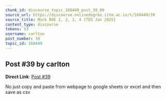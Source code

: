 ```yaml
---
chunk_id: discourse_topic_168449_post_39_00
source_url: https://discourse.onlinedegree.iitm.ac.in/t/168449/39
source_title: Mock ROE 1, 2, 3, 4 [TDS Jan 2025]
content_type: discourse
tokens: 53
username: carlton
post_number: 39
topic_id: 168449
---
```


## Post #39 by carlton

**Direct Link**: [Post #39](https://discourse.onlinedegree.iitm.ac.in/t/168449/39)

No just copy and paste from webpage to google sheets or excel and then save as csv
